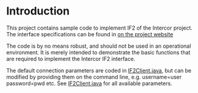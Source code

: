 # Introduction
This project contains sample code to implement IF2 of the Intercor project. The interface specifications can be found in [on the project website](http://intercor.diviprojects.wpengine.com/wp-content/uploads/sites/15/2018/03/InterCor_M4-Upgraded-Specifications-Hybrid_v1.0.pdf)

The code is by no means robust, and should not be used in an operational environment. It is merely intended to demonstrate the basic functions that are required to implement the Intercor IF2 interface. 

 The default connection parameters are coded in [IF2Client.java](src/main/java/intercor/if2/client/IF2Client.java), but can be modified by providing them on the 
command line, e.g. username=user password=pwd etc. See [IF2Client.java](src/main/java/intercor/if2/client/IF2Client.java) for all
available parameters.
